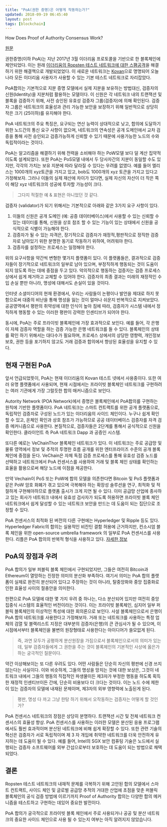 ```yaml
---
title: "PoA(권한 증명)은 어떻게 작동하는가?"
updated: 2018-09-19 06:45:40
layout: post
tags: [blockchain]
---
```


How Does Proof of Authority Consensus Work?

[원문](https://blockonomi.com/proof-of-authority/)

권한증명(이하 PoA)는 지난 2017년 3월 이더리움 프로토콜을 기반으로 한 블록체인에 제안되었다. 이는 원래 [이더리움의 Ropsten 테스트 네트워크에 대한 스팸공격](https://github.com/ethereum/ropsten/blob/master/revival.md)을 해결하기 위한 해결책으로 개발되었었다. 이 새로운 네트워크는 [Kovan](https://kovan.etherscan.io/)으로 명명되어 오늘나라 모든 이더리움 사용자가 사용할 수 있는 기본 테스트 네트워크로 자리잡았다.

PoA합의는 기본적으로 지분 증명 모델에서 실제 지분을 보유하는 방법대신, 검증자의 신원(Identity)을 지분처럼 활용하는 모델이다. 이 신원은 각 네트워크 내의 트랜잭션 및 블록을 검증하기 위해, 사전 승인된 유효성 검증자 그룹(검증자)에 의해 확인된다. 검증자 그룹은 네트워크의 효율성과 관리 가능한 보안을 보장하기 위해 일반적으로 상당히 작은 크기 (25이하)를 유지해야 한다.

PoA 네트워크의 주요 특징은, 요구되는 연산 능력이 상대적으로 낮고, 합의에 도달하기 위한 노드간의 통신 요구 사항이 없으며, 네트워크의 연속성은 공개 도메인에서 교차 검증을 통해 사전 승인되고 검증가능하게 신뢰할 수 있기 때문에 사용가능한 노드의 수와 독립적이라는 것이다.

PoA는 알고리즘을 해결하기 위해 전력을 소비해야 하는 PoW모델 보다 덜 계산 집약적이도록 설계되었다. 또한 PoA는 PoS모델 내에서 두 당사자간의 지분이 동일할 수도 있지만, 각각의 가치는 보유 지분에 따라 달라질 수 있다는 우려를 없앴다. 예를 들어 엘리스는 1000개의 xyz토큰을 가지고 있고, bob도 1000개의 xyz 토큰을 가지고 있다고 가정해보자. 그러나 이들의 실제 재산에 차이가 있다면, 실제 자신의 자산이 더 작은 쪽이 해당 xyz 네트워크의 성공에 투자할 가능성이 크다.

> 그다지 적절한 예 & 표현은 아니었던 것 같다. 

검증자 (validator)가 되기 위해서는 기본적으로 아래와 같은 3가지 요구 사항이 있다.

1. 이들의 신원은 공개 도메인 (예: 공증 데이터베이스)에서 사용할 수 있는 신뢰할 수 있는 데이터를 통해, 신원을 상호 참조 할 수 있는 기능이 있는 상태에서 신원을 공식적으로 식별이 가능해야 한다.
2. 검증자가 될 수 있는 자격은, 장기적으로 검증자가 재정적,평판적으로 정직한 검증자로 남아있기 위한 분명한 동기로 작동하기 위하여, 어려워야 한다.
3. 검증자를 설정하는 프로세스는 일정해야 한다.

위의 요구사항을 약간씩 변형한 몇가지 플랫폼이 있다. 이 플랫폼들은, 결과적으로 검증자들이 장기적으로 네트워크의 일부로 남아 있으며, 부정직하게 행동되는 것이 도움이 되지 않도록 하는 데에 중점을 두고 있다. 악의적으로 행동하는 검증자는 검증 프로세스 상에서 쉽게 제거하고 교체할 수 있어야 한다. 검증자의 최종 결과는 미래의 재정적인 수입 손실 뿐만 아니라, 명성에 대해서도 손실이 있을 것이다.

인터넷 소셜미디어의 현재 환경에서, 우리는 사람들이 논평이나 발언을 제대로 하지 못함으로써 대중의 비난을 통해 명성을 잃는 것이 얼마나 쉬운지 반복적으로 지켜보았다. 공공영역에서 평판의 취약성에 대한 인식이 높아 짐에 따라, 검증자가 시스템 내에서 정직하게 행동할 수 있는 이러한 평판이 강력한 인센티브가 되어야 한다.

동시에, PoA는 주로 프라이빗 블록체인에 가장 효과적으로 보인다. 예를 들어, 각 은행이 자체 검증자 역할을 하는 검증 가능한 은행 네트워크를 들 수 있다. 블록체인의 상태를 확인 하기 위해서는 대다수가 필요하며, 프로세스 상에서의 상당한 영향력, 개인정보보호, 권한 등을 포기하지 않고도 거래 검증과 합의에서 향상된 효율성을 유지할 수 있다. 

## 현재 구현된 PoA

앞서 언급되었뜻이, PoA는 현재 이더리움의 Kovan 테스트 넷에서 사용중이다. 또한 여러 유명 플랫폼에서 사용되며, 현재 시점에서는 프라이빗 블록체인 네트워크를 구현하려는 여러 기관에게 가장 그럴듯한 합의 매커니즘으로 보인다.

Autority Network (POA Network)에서 증명은 블록체인에서 PoA합의를 구현하는 원칙에 기반한 플랫폼이다. PoA 네트워크는 스마트 컨트랙트를 위한 공개 플랫폼으로, 독립적인 검증자로 구성된 노드가 있는 이더리움의 사이드 체인이다. 누구나 쉽게 확인할 수 있고, 온체인 확인과 상호 참조가 가능하므로 공공 데이터베이스 검증자를 자격 검증 메커니즘으로 사용한다. 본질적으로, 검증자들은 2단계를 통해서 공식적으로 신원을 확인한다. 클라이언트 측 PoA 네트워크 Dapp 과 공증인 시스템.

또다른 예로는 VeChainThor 블록체인 네트워크가 있다. 이 네트워크는 주로 공급망 및 물류 영역에서 정보 및 추적의 투명한 흐름 공개를 위한 엔터프라이즈 수준의 공개 블록체인에 중점을 둔다. VeChain은 자체 독점 검증 프로세스를 통해 유효성 검증 노드를 선택하고 네트워크에서 PoA 컨센서스를 사용하여 거래 및 블록 체인 상태를 확인하는 효율을 활용으로써 해당 노드에 이점을 제공한다. 

만약 Vechain이 PoS 또는 PoW에 합의 모델을 의존한다면 Bitcoin 및 PoS 플랫폼과 같은 PoW 암호 화폐가 겪고 있으며 극복해야 하는 확장성 솔루션을 연구, 최적화 및 적절하게 구현해야하므로 플랫폼 출시가 크게 지연 될 수 있다. 이미 공급망 산업에 종사하고 있는 회사가 네트워크 내에서 유효성 검사자가 되도록 허용하면 프라이빗 블록 체인 네트워크에서 쉽게 달성할 수 있는 네트워크 보안을 만드는 데 도움이 되는 집단으로 조정할 수 있다.

PoA 컨센서스의 최적화 된 버전의 다른 구현에는 Hyperledger 및 Ripple 등도 있다. Hyperledger Fabric의 합의는 실용적인 비잔틴 결함 허용에 근거하지만, 컨소시엄 블록 체인을 위한 open-source umbrella framework 의 일부로 PoA 컨센서스를 사용한다. 리플은 PoA 합의의 반복적 형식을 사용하고 있다. [자세한 정보](https://ripple.com/build/xrp-ledger-consensus-process/#consensus)

## PoA의 장점과 우려

PoA 합의가 일부 퍼블릭 블록 체인에서 구현되었지만, 그들은 여전히 Bitcoin과 Ethereum이 열망하는 진정한 의미의 분산화 부족하다. 여기서 의미는 PoA 합의 플랫폼이 실제로 완전히 분산되어 있다고 주장하는 것이 아니라, 탈중앙화와 중앙 집중화로 인한 효율성 사이의 절충안을 의미한다. 

한편으로 PoA 모델에 대한 몇 가지 우려 중 하나는, 다소 분산되어 있지만 여전히 중앙 집중식 시스템의 효율적인 버전이라는 것이다. 이는 프라이빗 블록체인, 심지어 일부 퍼블릭 블록체인의 이상적인 특성에 대한 회의론으로 보인다. 사설 블록체인으로서 은행이 PoA 합의 네트워크를 사용한다고 가정해보자. 거래 또는 네트워크를 사용하는 특정 업체의 검열 및 블랙리스트 지정은 대부분의 검증자(은행)의 큰 관심사가 될 수 있으며, 이 시점에서부터 블록체인을 불변의 원장형태로 사용한다는 아이디어가 쓸모없게 된다.

> 즉, 과연 모두가 공평하게 분산원장을 가짐으로서 블록체인으로서의 의미가 있는데, 일부 검증자들에게 그 권한을 주는 것이 블록체인의 기본적인 사상에 옳은가 하는 궁극적인 질문이다.

약간 이상해보이는 또 다른 우려도 있다. 어떤 사람들은 단순히 자신의 평판에 신경 쓰지 않는다는 사실이다. 이와 비슷하게, 그들의 명성을 망치는 것에 대한 보상은, 그것이 네트워크 내에서 그들의 행동의 직접적인 파생물이든 제3자가 부정한 행동을 하도록 획득한 재정적 인센티브이든 간에, 단순히 비용보다 더 크다는 것이다. 이는 노드 수에 제한이 있는 검증자의 모델에 내재된 문제이며, 제3자의 외부 영향력에 노출된게 된다.

> 평판, 명성 다 까고 그냥 한탕 하기 위해서 오작동하는 검증자는 어떻게 할 것인가?

PoA 컨센서스 네트워크의 장점은 상당히 분명하다. 트랜잭션 시간 및 전체 네트워크 컨센서스의 효율성 향상. PoA 컨센서스를 사용하는 이러한 모델은 분산된 응용 프로그램에서도 훨씬 효과적이며 분산된 네트워크에 비해 쉽게 확장할 수 있다. 또한 관련 기술의 혁신은 검증자가 서로 독립적이며 제 3 자 개입에 취약한 네트워크를 더욱 안전하게 유지하는 데 도움이 될 수 있다. 예를 들어, Intel의 SGX 보안 컴퓨팅 기술은 노드에서 실행되는 검증자 소프트웨어를 외부 간섭으로부터 보호하는 데 도움이 되는 방법으로 채택되었다.

## 결론

Ropsten 테스트 네트워크의 내재적 문제를 극복하기 위해 고안된 합의 모델에서 스마트 컨트랙트, 사이드 체인 및 글로벌 공급망 추적의 거대한 산업에 초점을 맞춘 퍼블릭 블록체인의 공식 검증 방법에 이르기까지 Proof of Authority 합의는 다양한 합의 메커니즘을 테스트하고 구현하는 데있어 중요한 발전이다.

PoA 합의가 궁극적으로 프라이빗 블록 체인에서 주로 사용되거나 공공 및 분산 네트워크의 중요한 사이드 체인으로 사용 될 수 있는지 여부는 아직 알려지지 않았습니다.